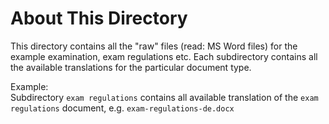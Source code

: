 # About This Directory
This directory contains all the "raw" files (read: MS Word files) for the example examination, exam regulations etc.
Each subdirectory contains all the available translations for the particular document type. 

Example:  
Subdirectory `exam regulations` contains all available translation of the `exam regulations` document, e.g. `exam-regulations-de.docx`

